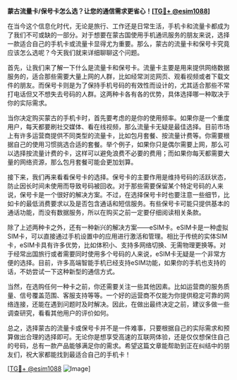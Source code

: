 **蒙古流量卡/保号卡怎么选？让您的通信需求更省心！[[TG💪+ @esim1088](https://t.me/s/esim1088)]**

在当今这个信息化时代，无论是旅行、工作还是日常生活，手机卡和流量卡都成为了我们不可或缺的一部分。对于想要在蒙古国使用手机通讯服务的朋友来说，选择一款适合自己的手机卡或流量卡显得尤为重要。那么，蒙古的流量卡和保号卡究竟应该怎么选呢？今天我们就来详细聊聊这个问题。

首先，让我们来了解一下什么是流量卡和保号卡。流量卡主要是用来提供网络数据服务的，适合那些需要大量上网的人群，比如经常浏览网页、观看视频或者下载文件的朋友。而保号卡则是为了保持手机号码的有效性而设计的，尤其适合那些不常打电话但又不想失去号码的人群。这两种卡各有各的优势，具体选择哪一种取决于你的实际需求。

当你决定购买蒙古的手机卡时，首先要考虑的是你的使用频率。如果你是一个重度用户，每天都要刷社交媒体、看在线视频，那么流量卡无疑是最佳选择。目前市场上有许多运营商提供不同类型的流量卡，比如包月套餐、按流量计费等。你需要根据自己的使用习惯挑选合适的套餐。举个例子，如果你只是偶尔需要上网，那么可以选择按流量计费的卡，这样可以避免浪费不必要的费用；而如果你每天都需要大量的网络资源，那么包月套餐可能会更加划算。

接下来，我们再来看看保号卡的选择。保号卡的主要作用是维持号码的活跃状态，防止因长时间未使用而导致号码被回收。对于那些需要保留某个特定号码的人来说，保号卡是一个很好的解决方案。不过，在选择保号卡时也要注意一些细节，比如卡的最低消费要求以及是否包含通话和短信服务。有些保号卡可能只提供基本的通话功能，而没有数据服务，所以在购买之前一定要仔细阅读相关条款。

除了上述两种卡之外，还有一种新兴的解决方案——eSIM卡。eSIM卡是一种虚拟SIM卡，可以直接通过手机设置中的应用进行激活和管理。相比于传统的实体SIM卡，eSIM卡具有许多优势，比如体积小、支持多网络切换、无需物理更换等。对于经常出国旅行或者需要同时使用多个号码的人来说，eSIM卡无疑是一个非常方便的选择。目前，许多高端智能手机已经支持eSIM功能，如果你的手机也支持的话，不妨尝试一下这种新型的通信方式。

当然，在选购任何一种卡之前，你还需要关注一些其他因素。比如运营商的服务质量、信号覆盖范围、客服支持等等。一个好的运营商不仅能为你提供稳定可靠的网络连接，还能在遇到问题时及时解决。因此，在做出最终决定之前，建议多做一些调查研究，看看其他用户的评价如何。

总之，选择蒙古的流量卡或保号卡并不是一件难事，只要根据自己的实际需求和预算做出合理的选择即可。无论你是想享受高速的互联网体验，还是仅仅想保住自己的号码，总有一款产品能够满足你的需求。希望这篇文章能帮助到正在纠结中的朋友们，祝大家都能找到最适合自己的手机卡！

[[TG💪+ @esim1088](https://t.me/s/esim1088) ![Image](https://i.postimg.cc/4NQfJmqS/Snipaste-2025-05-13-00-14-12.png)]